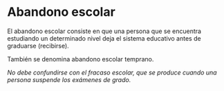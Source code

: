 # Abandono escolar

El abandono escolar consiste en que una persona que se encuentra estudiando un determinado nivel deja el sistema educativo antes de graduarse (recibirse).

También se denomina abandono escolar temprano. 

*No debe confundirse con el fracaso escolar, que se produce cuando una persona suspende los exámenes de grado.*
